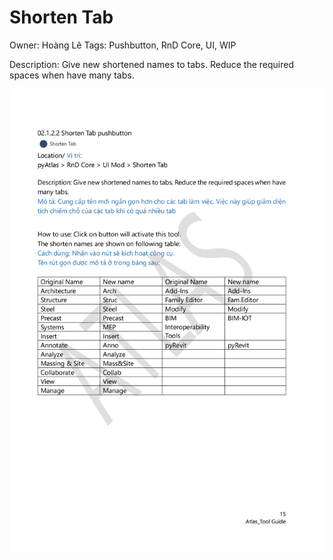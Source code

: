# Shorten Tab

Owner: Hoàng Lê
Tags: Pushbutton, RnD Core, UI, WIP

Description: Give new shortened names to tabs. Reduce the required spaces when have many tabs.

![Screenshot 2023-11-22 171202.png](Shorten%20Tab%20091c15d09c6b41dd9266f3f6e7d7949b/Screenshot_2023-11-22_171202.png)